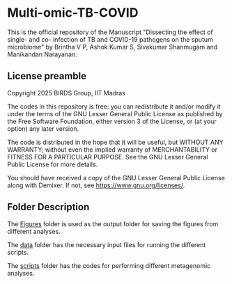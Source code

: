 # Multi-omic-TB-COVID

This is the official repository of the Manuscript "Dissecting the effect of single- and co- infection of TB and COVID-19 pathogens on the sputum microbiome" by Brintha V P, Ashok Kumar S, Sivakumar Shanmugam and Manikandan Narayanan.

## License preamble 

Copyright 2025 BIRDS Group, IIT Madras

The codes in this repository is free: you can redistribute it and/or modify it under the terms of the GNU Lesser General Public License as published by the Free Software Foundation, either version 3 of the License, or (at your option) any later version.

The code is distributed in the hope that it will be useful,
but WITHOUT ANY WARRANTY; without even the implied warranty of
MERCHANTABILITY or FITNESS FOR A PARTICULAR PURPOSE.  See the
GNU Lesser General Public License for more details.

You should have received a copy of the GNU Lesser General Public License along with Demixer.  If not, see <https://www.gnu.org/licenses/>.

## Folder Description

The [Figures](https://github.com/BIRDSgroup/Multi-omic-TB-COVID/tree/main/Figures) folder is used as the output folder for saving the figures from different analyses. 

The [data](https://github.com/BIRDSgroup/Multi-omic-TB-COVID/tree/main/data) folder has the necessary input files for running the different scripts. 

The [scripts](https://github.com/BIRDSgroup/Multi-omic-TB-COVID/tree/main/scripts) folder has the codes for performing different metagenomic analyses.

